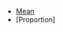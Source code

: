 - [Mean]([SC]-Descriptive-Analytics/[SC]-Sampling-and-Estimation/[M]-Sample-Size-Determination_Mean.md)
- [Proportion]
